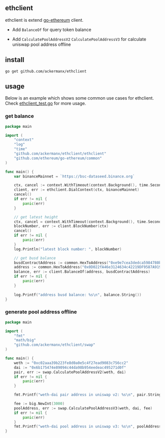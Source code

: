 ## ethclient

ethclient is extend [go-ethereum](https://github.com/ethereum/go-ethereum) client. 

- Add `BalanceOf` for query token balance

- Add `CalculatePoolAddressV2` `CalculatePoolAddressV3` for calculate uniswap pool address offline

## install

```
go get github.com/ackermanx/ethclient
```

## usage
Below is an example which shows some common use cases for ethclient.  Check [ethclient_test.go](https://github.com/ackermanx/ethclient/blob/main/ethclient/ethclient_test.go) for more usage.

### get balance

```go
package main

import (
	"context"
	"log"
	"time"
	"github.com/ackermanx/ethclient/ethclient"
	"github.com/ethereum/go-ethereum/common"
)

func main() {
	var binanceMainnet = `https://bsc-dataseed.binance.org`

	ctx, cancel := context.WithTimeout(context.Background(), time.Second*5)
	client, err := ethclient.DialContext(ctx, binanceMainnet)
	cancel()
	if err != nil {
		panic(err)
	}

	// get latest height
	ctx, cancel = context.WithTimeout(context.Background(), time.Second*5)
	blockNumber, err := client.BlockNumber(ctx)
	cancel()
	if err != nil {
		panic(err)
	}
	log.Println("latest block number: ", blockNumber)

	// get busd balance
	busdContractAddress := common.HexToAddress("0xe9e7cea3dedca5984780bafc599bd69add087d56")
	address := common.HexToAddress("0x0D022fA46e3124634c42219DF9587A91972c3930")
	balance, err := client.BalanceOf(address, busdContractAddress)
	if err != nil {
		panic(err)
	}
	
	log.Printf("address busd balance: %s\n", balance.String())
}
```

### generate pool address offline

```go
package main

import (
	"fmt"
	"math/big"
	"github.com/ackermanx/ethclient/swap"
)

func main() {
	weth := "0xc02aaa39b223fe8d0a0e5c4f27ead9083c756cc2"
	dai := "0x6b175474e89094c44da98b954eedeac495271d0f"
	pair, err := swap.CalculatePoolAddressV2(weth, dai)
	if err != nil {
		panic(err)
	}

	fmt.Printf("weth-dai pair address in uniswap v2: %s\n", pair.String())

	fee := big.NewInt(3000)
	poolAddress, err := swap.CalculatePoolAddressV3(weth, dai, fee)
	if err != nil {
		panic(err)
	}
	fmt.Printf("weth-dai pool address in uniswap v3: %s\n", poolAddress.String())
}

```